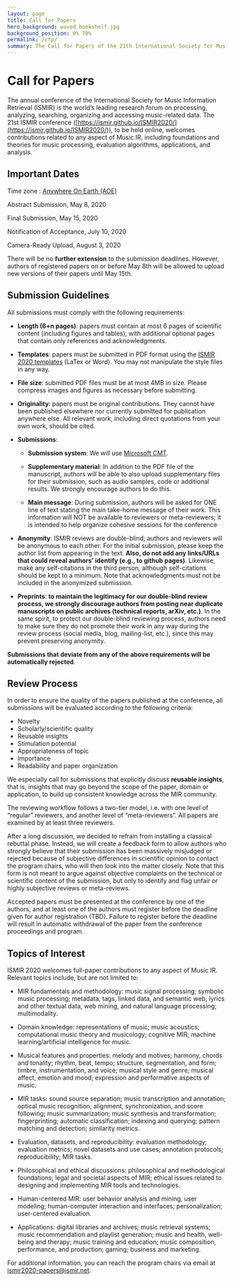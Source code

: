 ```yaml
---
layout: page
title: Call for Papers
hero_background: waved_bookshelf.jpg
background_position: 0% 70%
permalink: /cfp/
summary: The Call for Papers of the 21th International Society for Music Information Retrieval Conference
---
```


# Call for Papers

The annual conference of the International Society for Music Information Retrieval (ISMIR) is the world’s leading research forum on processing, analyzing, searching, organizing and accessing music-related data. The 21st ISMIR conference ([https://ismir.github.io/ISMIR2020/](https://ismir.github.io/ISMIR2020/)), to be held online, welcomes contributions related to any aspect of Music IR, including foundations and theories for music processing, evaluation algorithms, applications, and analysis.

## Important Dates

Time zone : [Anywhere On Earth (AOE)](https://www.timeanddate.com/time/zones/aoe)

Abstract Submission, May 8, 2020

Final Submission, May 15, 2020

Notification of Acceptance, July 10, 2020

Camera-Ready Upload, August 3, 2020

There will be no **further extension** to the submission deadlines. However, authors of registered papers on or before May 8th will be allowed to upload new versions of their papers until May 15th.

## Submission Guidelines

All submissions must comply with the following requirements:

-   **Length (6+n pages)**: papers must contain at most 6 pages of scientific content (including figures and tables), with additional optional pages that contain only references and acknowledgments.

-   **Templates**: papers must be submitted in PDF format using the [ISMIR 2020 templates](https://github.com/ismir/paper_templates/archive/2020v2.zip) (LaTex or Word). You may not manipulate the style files in any way.

-   **File size**: submitted PDF files must be at most 4MB in size. Please compress images and figures as necessary before submitting.

-   **Originality**: papers must be original contributions. They cannot have been published elsewhere nor currently submitted for publication anywhere else. All relevant work, including direct quotations from your own work, should be cited.

-   **Submissions**:
    -   **Submission system**: We will use [Microsoft CMT](https://cmt3.research.microsoft.com/ISMIR2020).

    -   **Supplementary material**: In addition to the PDF file of the manuscript, authors will be able to also upload supplementary files for their submission, such as audio samples, code or additional results. We strongly encourage authors to do this.

    -   **Main message**: During submission, authors will be asked for ONE line of text stating the main take-home message of their work. This information will NOT be available to reviewers or meta-reviewers; it is intended to help organize cohesive sessions for the conference

-   **Anonymity**: ISMIR reviews are double-blind; authors and reviewers will be anonymous to each other. For the initial submission, please keep the author list from appearing in the text. **Also, do not add any links/URLs that could reveal authors’ identify (e.g., to github pages)**. Likewise, make any self-citations in the third person, although self-citations should be kept to a minimum. Note that acknowledgments must not be included in the anonymized submission.

-   **Preprints**: **to maintain the legitimacy for our double-blind review process, we strongly discourage authors from posting near duplicate manuscripts on public archives (technical reports, arXiv, etc.)**. In the same spirit, to protect our double-blind reviewing process, authors need to make sure they do not promote their work in any way during the review process (social media, blog, mailing-list, etc.), since this may prevent preserving anonymity.


**Submissions that deviate from any of the above requirements will be automatically rejected**.

## Review Process

In order to ensure the quality of the papers published at the conference, all submissions will be evaluated according to the following criteria:

-   Novelty
-   Scholarly/scientific quality
-   Reusable insights
-   Stimulation potential
-   Appropriateness of topic
-   Importance
-   Readability and paper organization

We especially call for submissions that explicitly discuss **reusable insights**, that is, insights that may go beyond the scope of the paper, domain or application, to build up consistent knowledge across the MIR community.

The reviewing workflow follows a two-tier model, i.e. with one level of “regular” reviewers, and another level of “meta-reviewers”. All papers are examined by at least three reviewers.

After a long discussion, we decided to refrain from installing a classical rebuttal phase. Instead, we will create a feedback form to allow authors who strongly believe that their submission has been massively misjudged or rejected because of subjective differences in scientific opinion to contact the program chairs, who will then look into the matter closely. Note that this form is not meant to argue against objective complaints on the technical or scientific content of the submission, but only to identify and flag unfair or highly subjective reviews or meta-reviews.

Accepted papers must be presented at the conference by one of the authors, and at least one of the authors must register before the deadline given for author registration (TBD). Failure to register before the deadline will result in automatic withdrawal of the paper from the conference proceedings and program.

## Topics of Interest

ISMIR 2020 welcomes full-paper contributions to any aspect of Music IR. Relevant topics include, but are not limited to:

-   MIR fundamentals and methodology: music signal processing; symbolic music processing; metadata, tags, linked data, and semantic web; lyrics and other textual data, web mining, and natural language processing; multimodality.

-   Domain knowledge: representations of music; music acoustics; computational music theory and musicology; cognitive MIR; machine learning/artificial intelligence for music.

-   Musical features and properties: melody and motives; harmony, chords and tonality; rhythm, beat, tempo; structure, segmentation, and form; timbre, instrumentation, and voice; musical style and genre; musical affect, emotion and mood; expression and performative aspects of music.

-   MIR tasks: sound source separation; music transcription and annotation; optical music recognition; alignment, synchronization, and score following; music summarization; music synthesis and transformation; fingerprinting; automatic classification; indexing and querying; pattern matching and detection; similarity metrics.

-   Evaluation, datasets, and reproducibility: evaluation methodology; evaluation metrics; novel datasets and use cases; annotation protocols; reproducibility; MIR tasks.

-   Philosophical and ethical discussions: philosophical and methodological foundations; legal and societal aspects of MIR; ethical issues related to designing and implementing MIR tools and technologies.

-   Human-centered MIR: user behavior analysis and mining, user modeling; human-computer interaction and interfaces; personalization; user-centered evaluation.

-   Applications: digital libraries and archives; music retrieval systems; music recommendation and playlist generation; music and health, well-being and therapy; music training and education; music composition, performance, and production; gaming; business and marketing. 


For additional information, you can reach the program chairs via email at [ismir2020-papers@ismir.net](mailto:ismir2020-papers@ismir.net).

